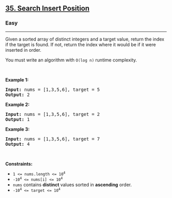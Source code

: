<h2><a href="https://leetcode.com/problems/search-insert-position/">35. Search Insert Position</a></h2><h3>Easy</h3><hr><p>Given a sorted array of distinct integers and a target value, return the index if the target is found. If not, return the index where it would be if it were inserted in order.</p>

<p>You must&nbsp;write an algorithm with&nbsp;<code>O(log n)</code> runtime complexity.</p>

<p>&nbsp;</p>
<p><strong class="example">Example 1:</strong></p>

<pre>
<strong>Input:</strong> nums = [1,3,5,6], target = 5
<strong>Output:</strong> 2
</pre>

<p><strong class="example">Example 2:</strong></p>

<pre>
<strong>Input:</strong> nums = [1,3,5,6], target = 2
<strong>Output:</strong> 1
</pre>

<p><strong class="example">Example 3:</strong></p>

<pre>
<strong>Input:</strong> nums = [1,3,5,6], target = 7
<strong>Output:</strong> 4
</pre>

<p>&nbsp;</p>
<p><strong>Constraints:</strong></p>

<ul>
	<li><code>1 &lt;= nums.length &lt;= 10<sup>4</sup></code></li>
	<li><code>-10<sup>4</sup> &lt;= nums[i] &lt;= 10<sup>4</sup></code></li>
	<li><code>nums</code> contains <strong>distinct</strong> values sorted in <strong>ascending</strong> order.</li>
	<li><code>-10<sup>4</sup> &lt;= target &lt;= 10<sup>4</sup></code></li>
</ul>
